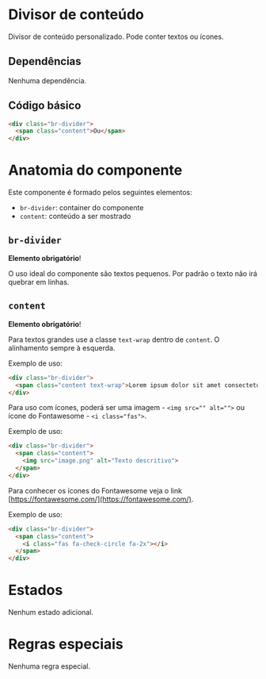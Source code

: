 # Divisor de conteúdo

Divisor de conteúdo personalizado. Pode conter textos ou ícones.

## Dependências

Nenhuma dependência.

## Código básico

```html
<div class="br-divider">
  <span class="content">Ou</span>
</div>
```

# Anatomia do componente

Este componente é formado pelos seguintes elementos:

- `br-divider`: container do componente
- `content`: conteúdo a ser mostrado

## `br-divider`

**Elemento obrigatório**!

O uso ideal do componente são textos pequenos. Por padrão o texto não irá quebrar em linhas.

## `content`

**Elemento obrigatório**!

Para textos grandes use a classe `text-wrap` dentro de `content`. O alinhamento sempre à esquerda.

Exemplo de uso:

```html
<div class="br-divider">
  <span class="content text-wrap">Lorem ipsum dolor sit amet consectetur adipisicing elit. Accusamus nulla repudiandae dignissimos dolorem quas, maxime libero autem. Nemo nisi voluptatibus, totam itaque ut minima! Maiores sit amet eveniet nulla quidem!</span>
</div>
```

Para uso com ícones, poderá ser uma imagem - `<img src="" alt="">` ou ícone do Fontawesome - `<i class="fas">`.

Exemplo de uso:

```html
<div class="br-divider">
  <span class="content">
    <img src="image.png" alt="Texto descritivo">
  </span>
</div>
```

Para conhecer os ícones do Fontawesome veja o link [https://fontawesome.com/](https://fontawesome.com/).

Exemplo de uso:

```html
<div class="br-divider">
  <span class="content">
    <i class="fas fa-check-circle fa-2x"></i>
  </span>
</div>
```

# Estados

Nenhum estado adicional.

# Regras especiais

Nenhuma regra especial.
